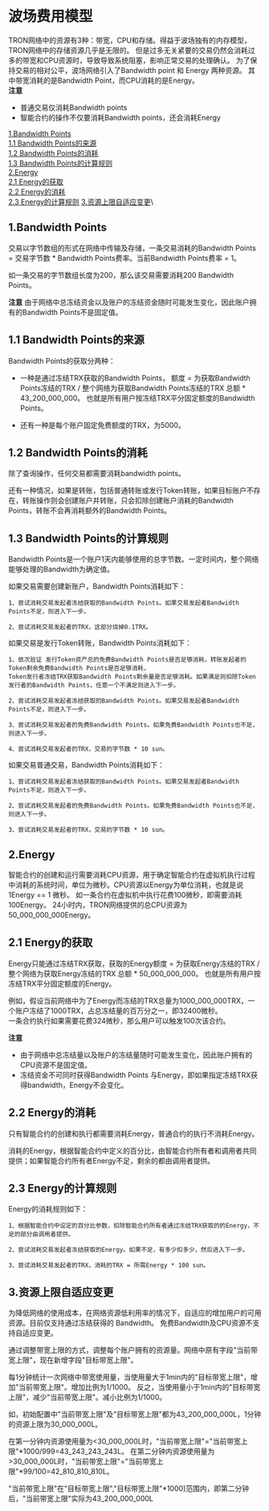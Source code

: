 波场费用模型
===

TRON网络中的资源有3种：带宽，CPU和存储。得益于波场独有的内存模型，TRON网络中的存储资源几乎是无限的。
但是过多无关紧要的交易仍然会消耗过多的带宽和CPU资源时，导致导致系统阻塞，影响正常交易的处理确认。
为了保持交易的相对公平，波场网络引入了Bandwidth point 和 Energy 两种资源。
其中带宽消耗的是Bandwidth Point，而CPU消耗的是Energy。   
**注意** 
- 普通交易仅消耗Bandwidth points
- 智能合约的操作不仅要消耗Bandwidth points，还会消耗Energy


[1.Bandwidth Points](#1)\
[1.1 Bandwidth Points的来源](#1.1)\
[1.2 Bandwidth Points的消耗](#1.2)\
[1.3 Bandwidth Points的计算规则](#1.3)\
[2.Energy](#2)\
[2.1 Energy的获取](#2.1)\
[2.2 Energy的消耗](#2.2)\
[2.3 Energy的计算规则](#2.3)
[3.资源上限自适应变更](#3)\
     
## <h2 id="1">1.Bandwidth Points</h2>

交易以字节数组的形式在网络中传输及存储，一条交易消耗的Bandwidth Points = 交易字节数 * Bandwidth Points费率。当前Bandwidth Points费率 = 1。

如一条交易的字节数组长度为200，那么该交易需要消耗200 Bandwidth Points。

**注意** 由于网络中总冻结资金以及账户的冻结资金随时可能发生变化，因此账户拥有的Bandwidth Points不是固定值。

### <h2 id="1.1">1.1 Bandwidth Points的来源</h2>

Bandwidth Points的获取分两种：

- 一种是通过冻结TRX获取的Bandwidth Points， 额度 = 为获取Bandwidth Points冻结的TRX / 整个网络为获取Bandwidth Points冻结的TRX 总额 * 43_200_000_000。
也就是所有用户按冻结TRX平分固定额度的Bandwidth Points。

- 还有一种是每个账户固定免费额度的TRX，为5000。

### <h2 id="1.2">1.2 Bandwidth Points的消耗</h2>

除了查询操作，任何交易都需要消耗bandwidth points。

还有一种情况，如果是转账，包括普通转账或发行Token转账，如果目标账户不存在，转账操作则会创建账户并转账，只会扣除创建账户消耗的Bandwidth Points，转账不会再消耗额外的Bandwidth Points。

### <h2 id="1.3">1.3 Bandwidth Points的计算规则</h2>

Bandwidth Points是一个账户1天内能够使用的总字节数。一定时间内，整个网络能够处理的Bandwidth为确定值。

如果交易需要创建新账户，Bandwidth Points消耗如下：

    1、尝试消耗交易发起者冻结获取的Bandwidth Points。如果交易发起者Bandwidth Points不足，则进入下一步。

    2、尝试消耗交易发起者的TRX，这部分烧掉0.1TRX。

如果交易是发行Token转账，Bandwidth Points消耗如下：

    1、依次验证 发行Token资产总的免费Bandwidth Points是否足够消耗，转账发起者的Token剩余免费Bandwidth Points是否足够消耗，
    Token发行者冻结TRX获取Bandwidth Points剩余量是否足够消耗。如果满足则扣除Token发行者的Bandwidth Points，任意一个不满足则进入下一步。

    2、尝试消耗交易发起者冻结获取的Bandwidth Points。如果交易发起者Bandwidth Points不足，则进入下一步。

    3、尝试消耗交易发起者的免费Bandwidth Points。如果免费Bandwidth Points也不足，则进入下一步。
    
    4、尝试消耗交易发起者的TRX，交易的字节数 * 10 sun。

如果交易普通交易，Bandwidth Points消耗如下：

    1、尝试消耗交易发起者冻结获取的Bandwidth Points。如果交易发起者Bandwidth Points不足，则进入下一步。

    2、尝试消耗交易发起者的免费Bandwidth Points。如果免费Bandwidth Points也不足，则进入下一步。
    
    3、尝试消耗交易发起者的TRX，交易的字节数 * 10 sun。


## <h2 id="2">2.Energy</h2>

智能合约的创建和运行需要消耗CPU资源，用于确定智能合约在虚拟机执行过程中消耗的系统时间，单位为微秒。CPU资源以Energy为单位消耗，也就是说1Energy == 1 微秒。
如一条合约在虚拟机中执行花费100微秒，即需要消耗100Energy。
24小时内，TRON网络提供的总CPU资源为50_000_000_000Energy。   

### <h2 id="2.1">2.1 Energy的获取</h2>

Energy只能通过冻结TRX获取，获取的Energy额度 = 为获取Energy冻结的TRX / 整个网络为获取Energy冻结的TRX 总额 * 50_000_000_000。
也就是所有用户按冻结TRX平分固定额度的Energy。

例如，假设当前网络中为了Energy而冻结的TRX总量为1000_000_000TRX，一个账户冻结了1000TRX，占总冻结量的百万分之一，即32400微秒。    
一条合约执行如果需要花费324微秒，那么用户可以触发100次该合约。

**注意** 
- 由于网络中总冻结量以及账户的冻结量随时可能发生变化，因此账户拥有的CPU资源不是固定值。 
- 冻结资金不可同时获得Bandwidth Points 与Energy，即如果指定冻结TRX获得bandwidth，Energy不会变化。

### <h2 id="2.2">2.2 Energy的消耗</h2>

只有智能合约的创建和执行都需要消耗Energy，普通合约的执行不消耗Energy。

消耗的Energy，根据智能合约中定义的百分比，由智能合约所有者和调用者共同提供；如果智能合约所有者Energy不足，剩余的都由调用者提供。

### <h2 id="2.3">2.3 Energy的计算规则</h2>

Energy的消耗规则如下：

    1、根据智能合约中设定的百分比参数，扣除智能合约所有者通过冻结TRX获取的的Energy，不足的部分由调用者提供。
    
    2、尝试消耗交易发起者冻结获取的Energy。如果不足，有多少扣多少，然后进入下一步。

    3、尝试消耗交易发起者的TRX，消耗的TRX = 所需Energy * 100 sun。


## <h2 id="3">3.资源上限自适应变更</h2>
为降低网络的使用成本，在网络资源低利用率的情况下，自适应的增加用户的可用资源。目前仅支持通过冻结获得的 Bandwidth。
免费Bandwidth及CPU资源不支持自适应变更。

通过调整带宽上限的方式，调整每个账户拥有的资源量。网络中原有字段"当前带宽上限"，现在新增字段"目标带宽上限"。

每1分钟统计一次网络中带宽使用量，当使用量大于1min内的"目标带宽上限"，增加"当前带宽上限"。增加比例为1/1000。
反之，当使用量小于1min内的"目标带宽上限"，减少"当前带宽上限"。减小比例为1/1000。


如，初始配置中"当前带宽上限"及"目标带宽上限"都为43_200_000_000L，1分钟的资源上限为30_000_000L。

在第一分钟内资源使用量为<30_000_000L时，"当前带宽上限"="当前带宽上限"*1000/999=43_243_243_243L。
在第二分钟内资源使用量为>30_000_000L时，"当前带宽上限"="当前带宽上限"*99/100=42_810_810_810L。

"当前带宽上限"在"目标带宽上限","目标带宽上限"*1000]范围内，即第二分钟后，"当前带宽上限"实际为43_200_000_000L



